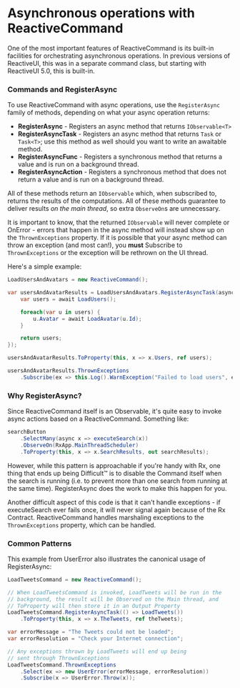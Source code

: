 # Asynchronous operations with ReactiveCommand

One of the most important features of ReactiveCommand is its built-in
facilities for orchestrating asynchronous operations. In previous versions of
ReactiveUI, this was in a separate command class, but starting with ReactiveUI
5.0, this is built-in.

### Commands and RegisterAsync

To use ReactiveCommand with async operations, use the `RegisterAsync` family
of methods, depending on what your async operation returns:

* **RegisterAsync** - Registers an async method that returns `IObservable<T>`
* **RegisterAsyncTask** - Registers an async method that returns `Task` or
  `Task<T>`; use this method as well should you want to write an awaitable
  method.
* **RegisterAsyncFunc** - Registers a synchronous method that returns a value
  and is run on a background thread.
* **RegisterAsyncAction** - Registers a synchronous method that does not
  return a value and is run on a background thread.

All of these methods return an `IObservable` which, when subscribed to,
returns the results of the computations. All of these methods guarantee to
deliver results *on the main thread*, so extra `ObserveOn`s are unnecessary.

It is important to know, that the returned `IObservable` will never complete
or OnError - errors that happen in the async method will instead show up on
the `ThrownExceptions` property. If it is possible that your async method can
throw an exception (and most can!), you **must** Subscribe to
`ThrownExceptions` or the exception will be rethrown on the UI thread.

Here's a simple example:

```cs
LoadUsersAndAvatars = new ReactiveCommand();

var usersAndAvatarResults = LoadUsersAndAvatars.RegisterAsyncTask(async _ => {
    var users = await LoadUsers();

    foreach(var u in users) {
        u.Avatar = await LoadAvatar(u.Id);
    }

    return users;
});

usersAndAvatarResults.ToProperty(this, x => x.Users, ref users);

usersAndAvatarResults.ThrownExceptions
    .Subscribe(ex => this.Log().WarnException("Failed to load users", ex));
```

### Why RegisterAsync?

Since ReactiveCommand itself is an Observable, it's quite easy to invoke async
actions based on a ReactiveCommand. Something like:

```cs
searchButton
    .SelectMany(async x => executeSearch(x))
    .ObserveOn(RxApp.MainThreadScheduler)
    .ToProperty(this, x => x.SearchResults, out searchResults);
```

However, while this pattern is approachable if you're handy with Rx, one thing
that ends up being Difficult™ is to disable the Command itself when the search
is running (i.e. to prevent more than one search from running at the same
time). RegisterAsync does the work to make this happen for you. 

Another difficult aspect of this code is that it can't handle exceptions - if
executeSearch ever fails once, it will never signal again because of the Rx
Contract. ReactiveCommand handles marshaling exceptions to the
`ThrownExceptions` property, which can be handled.

### Common Patterns

This example from UserError also illustrates the canonical usage of
RegisterAsync:

```cs
LoadTweetsCommand = new ReactiveCommand();

// When LoadTweetsCommand is invoked, LoadTweets will be run in the
// background, the result will be Observed on the Main thread, and
// ToProperty will then store it in an Output Property
LoadTweetsCommand.RegisterAsyncTask(() => LoadTweets())
    .ToProperty(this, x => x.TheTweets, ref theTweets);

var errorMessage = "The Tweets could not be loaded";
var errorResolution = "Check your Internet connection";

// Any exceptions thrown by LoadTweets will end up being
// sent through ThrownExceptions
LoadTweetsCommand.ThrownExceptions
    .Select(ex => new UserError(errorMessage, errorResolution))
    .Subscribe(x => UserError.Throw(x));
```
